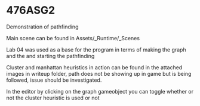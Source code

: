 # 476ASG2
Demonstration of pathfinding

Main scene can be found in Assets/_Runtime/_Scenes

Lab 04 was used as a base for the program in terms of making the graph and the and starting the pathfinding

Cluster and manhattan heuristics in action can be found in the attached images in writeup folder, path does not be showing up in game but is being followed, issue should be investigated.

In the editor by clicking on the graph gameobject you can toggle whether or not the cluster heuristic is used or not
